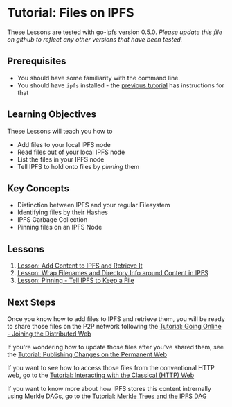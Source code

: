 # Tutorial: Files on IPFS
These Lessons are tested with go-ipfs version 0.5.0. _Please update this file on github to reflect any other versions that have been tested._

## Prerequisites

- You should have some familiarity with the command line.
- You should have `ipfs` installed - the [previous tutorial](../install-ipfs) has instructions for that

## Learning Objectives
These Lessons will teach you how to
* Add files to your local IPFS node
* Read files out of your local IPFS node
* List the files in your IPFS node
* Tell IPFS to hold onto files by _pinning_ them

## Key Concepts
* Distinction between IPFS and your regular Filesystem
* Identifying files by their Hashes
* IPFS Garbage Collection
* Pinning files on an IPFS Node

## Lessons

1. [Lesson: Add Content to IPFS and Retrieve It](/files-on-ipfs/lessons/add-and-retrieve-file-content.md)
2. [Lesson: Wrap Filenames and Directory Info around Content in IPFS](/files-on-ipfs/lessons/wrap-directories-around-content.md)
3. [Lesson: Pinning - Tell IPFS to Keep a File](/files-on-ipfs/lessons/pin-files.md)

## Next Steps

Once you know how to add files to IPFS and retrieve them, you will be ready to share those files on the P2P network following the [Tutorial: Going Online - Joining the Distributed Web](/going-online/README.md)

If you're wondering how to update those files after you've shared them, see the [Tutorial: Publishing Changes on the Permanent Web](/publishing-changes/README.md)

If you want to see how to access those files from the conventional HTTP web, go to the [Tutorial: Interacting with the Classical (HTTP) Web](/classical-web/README.md)

If you want to know more about how IPFS stores this content intrernally using Merkle DAGs, go to the [Tutorial: Merkle Trees and the IPFS DAG](/ipfs-dag/README.md)
